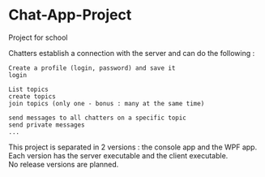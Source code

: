# Chat-App-Project
Project for school  

Chatters establish a connection with the server and can do the following :


    Create a profile (login, password) and save it
    login

    List topics
    create topics
    join topics (only one - bonus : many at the same time)

    send messages to all chatters on a specific topic
    send private messages 
    ...
   
This project is separated in 2 versions : the console app and the WPF app.  
Each version has the server executable and the client executable.  
No release versions are planned.
